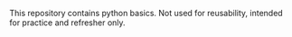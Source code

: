 This repository contains python basics.
Not used for reusability, intended for practice and refresher only.
